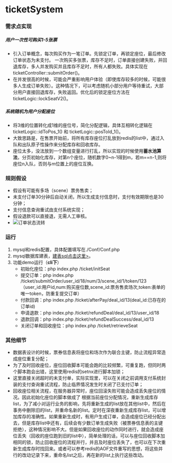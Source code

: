 # ticketSystem
### 需求点实现
##### 用户一次性可购买1-5张票
- 引入订单概念，每次购买作为一笔订单。先锁定订单，再锁定座位，最后修改订单状态为未支付。
一次购买多张票，库存不足时，订单直接创建失败，并回退库存，多人并发购买并且库存不足时，所有人都失败。具体实现在ticketController::submitOrder()。
- 在并发很高的时候，可能会严重影响用户体验（即使库存较多的时候，可能很多人生成订单失败）。这种情况下，可以考虑随机小部分用户等待重试，大部分用户直接回退库存，失败返回。优化后的锁定座位方法在ticketLogic::lockSeatV2()。
##### 系统随机为用户分配座位
- 将3维的位置转化成1维的座位号，简化分配逻辑，具体互相转化逻辑在ticketLogic::idToPos_1() 和 ticketLogic::posToId_1()。
- 大致思路是，在售票开始前，将所有库存座位打乱放到redis的list中，通过入队和出队原子性操作来分配库存和回收库存。
- 座位太多，没法放到一个数组变量进行打乱，所以实现的时候使用**蓄水池算法**，分页初始化库存，对第n个座位，随机数字0~n-1得到m，若m==n-1,则将座位n入队，否则与m位置上的座位互换。
### 规则假设
+ 假设有可能有多场（scene）票务售卖；
+ 未支付订单30分钟后自动关闭，所以生成支付信息时，支付有效期限也是30分钟；
+ 支付信息查询重试由支付系统实现；
+ 假设退款可以直接退，无需人工审核。
+ ![订单状态流转](https://github.com/pj919715177/ticketSystem/edit/master/deal_state.png "deal_state")
### 运行
1. mysql和redis配置，具体配置填写在./Conf/Conf.php
2. mysql数据库建表，[建表sql点击这里>](https://github.com/pj919715177/ticketSystem/edit/master/sql.md)。
3. 功能demo运行（**cli下**）
    * 初始化座位：php index.php /ticket/initSeat
    * 提交订单：php index.php /ticket/submitOrder/user_id/18/num/3/scene_id/1/token/123 （user_id:用户id,num:购买座位数,scene_id:票务售卖场次,token:表单的唯一token，防重复提交订单）
    * 付款回调：php index.php /ticket/afterPay/deal_id/13(deal_id:已存在的订单id)
    * 申请退款：php index.php /ticket/refundDeal/deal_id/13/user_id/18
    * 退款回调：php index.php /ticket/refundDealSuccess/deal_id/13
    * 关闭订单和回收座位：php index.php /ticket/retrieveSeat
### 其他细节
- 数据表设计的时候，票券信息表将座位和场次作为联合主键，防止流程异常造成座位重复分配；
- 为了及时回收座位，座位回收脚本可能会跑的比较频繁，可重复跑，但同时两个脚本跑会出错，这里使用redis的setnx进行脚本加锁；
- 这里直接关闭超时的未支付单，实际实现里，可以在关闭之前调用支付系统封装的支付查询重试流程，防止临界情况发生时关闭了已支付订单；
- 回收座位相关流程，在服务器异常时，座位回滚失败可能会造成丢失座位的情况。因此初始化座位的脚本做成了 根据当前座位分配情况，重新生成库存list，为了减小对运行业务的影响，先将重新生成的list放在其他list中，然后在事务中删除旧的list，并重命名新的list。定时在深夜重新生成库存list，可以增加库存的准确性。如果重新生成时，有用户生成订单，会造成座位已经分配出去，但是库存list中还有，后续会有少数订单生成失败（被票券信息表的主键拒绝），这种情况影响不大。但是如果回收座位的动作同时进行，就会造成座位丢失（回收的座位跑到旧的list中），简单处理的话，可以与座位回收脚本加相同的锁，防止回收座位的流程并行，并且及时座位丢失了，也可以在下次重新生成库存时找回来。或者可以参考redis的AOF文件重写的思想，将这些并行的改动记录下来，重命名list之后，再在新的list上执行这些改动。
